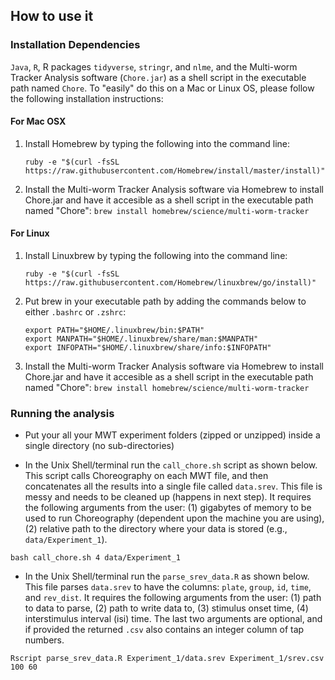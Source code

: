 ## How to use it

### Installation Dependencies

`Java`, `R`, R packages `tidyverse`, `stringr`, and `nlme`, and the Multi-worm Tracker
Analysis software (`Chore.jar`) as a shell script in the executable path named `Chore`.
To "easily" do this on a Mac or Linux OS, please follow the following installation
instructions:

#### For Mac OSX
1. Install Homebrew by typing the following into the command line:

	`ruby -e "$(curl -fsSL https://raw.githubusercontent.com/Homebrew/install/master/install)"`


2. Install the Multi-worm Tracker Analysis software via Homebrew to install Chore.jar and
have it accesible as a shell script in the executable path named "Chore":
	`brew install homebrew/science/multi-worm-tracker`


#### For Linux
1. Install Linuxbrew by typing the following into the command line:

	`ruby -e "$(curl -fsSL https://raw.githubusercontent.com/Homebrew/linuxbrew/go/install)"`


2. Put brew in your executable path by adding the commands below to either `.bashrc` or
`.zshrc`:
	~~~
	export PATH="$HOME/.linuxbrew/bin:$PATH"
	export MANPATH="$HOME/.linuxbrew/share/man:$MANPATH"
	export INFOPATH="$HOME/.linuxbrew/share/info:$INFOPATH"
	~~~

3. Install the Multi-worm Tracker Analysis software via Homebrew to install Chore.jar and
	have it accesible as a shell script in the executable path named "Chore":
	`brew install homebrew/science/multi-worm-tracker`


### Running the analysis

* Put your all your MWT experiment folders (zipped or unzipped) inside a single directory (no sub-directories)

* In the Unix Shell/terminal run the `call_chore.sh` script as shown below. This script calls Choreography on each MWT file, and then concatenates all the results into a single file called `data.srev`. This file is messy and needs to be cleaned up (happens in next step). It requires the following arguments from the user: (1) gigabytes of memory to be used to run Choreography (dependent upon the machine you are using), (2) relative path to the directory where your data is stored (e.g., `data/Experiment_1`).

~~~
bash call_chore.sh 4 data/Experiment_1
~~~

* In the Unix Shell/terminal run the `parse_srev_data.R` as shown below. This file parses `data.srev` to have the columns: `plate`, `group`, `id`, `time`, and `rev_dist`. It requires the following arguments from the user: (1) path to data to parse, (2) path to write data to, (3) stimulus onset time, (4) interstimulus interval (isi) time. The last two arguments are optional, and if provided the returned `.csv` also contains an integer column of tap numbers.

~~~
Rscript parse_srev_data.R Experiment_1/data.srev Experiment_1/srev.csv 100 60
~~~
